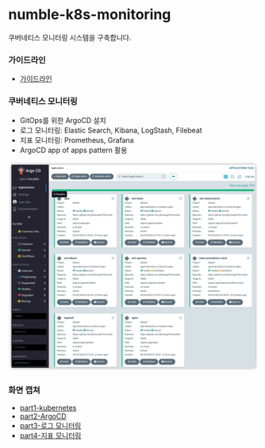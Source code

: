 # numble-k8s-monitoring


쿠버네티스 모니터링 시스템을 구축합니다.

### 가이드라인
* [가이드라인](https://docs.google.com/presentation/d/1oIq8x9Zw1TmsniOBOnBwtmX0oV8eXvQGLnZjQPULapw/edit#slide=id.p)

### 쿠버네티스 모니터링
* GitOps를 위한 ArgoCD 설치
* 로그 모니터링: Elastic Search, Kibana, LogStash, Filebeat
* 지표 모니터링: Prometheus, Grafana
* ArgoCD app of apps pattern 활용

![넘블](images/numble.png)


### 화면 캡쳐
* [part1-kubernetes](https://github.com/jhhwang4195/numble-k8s-monitoring/tree/main/images/part1)
* [part2-ArgoCD](https://github.com/jhhwang4195/numble-k8s-monitoring/tree/main/images/part2)
* [part3-로그 모니터링](https://github.com/jhhwang4195/numble-k8s-monitoring/tree/main/images/part3)
* [part4-지표 모니터링](https://github.com/jhhwang4195/numble-k8s-monitoring/tree/main/images/part4)
